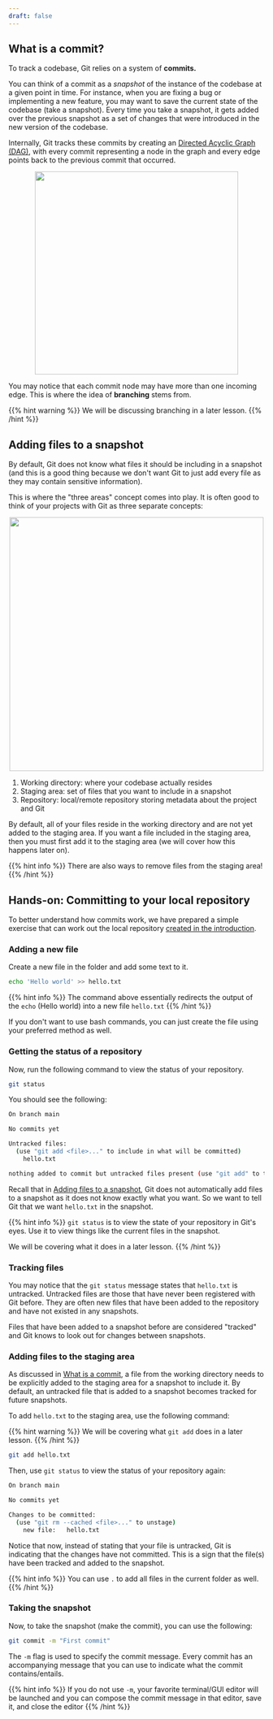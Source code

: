 ```yaml
---
draft: false
---
```


## What is a commit?

To track a codebase, Git relies on a system of **commits.**

You can think of a commit as a _snapshot_ of the instance of the codebase at a given point in time. For instance, when you are fixing a bug or implementing a new feature, you may want to save the current state of the codebase (take a snapshot). Every time you take a snapshot, it gets added over the previous snapshot as a set of changes that were introduced in the new version of the codebase.

Internally, Git tracks these commits by creating an [Directed Acyclic Graph (DAG)](https://en.wikipedia.org/wiki/Directed_acyclic_graph), with every commit representing a node in the graph and every edge points back to the previous commit that occurred.

<div style="text-align: center;"><img src="commit.png" width="400px" alt=""></div>

You may notice that each commit node may have more than one incoming edge. This is where the idea of **branching** stems from.

{{% hint warning %}}
We will be discussing branching in a later lesson.
{{% /hint %}}

## Adding files to a snapshot

By default, Git does not know what files it should be including in a snapshot (and this is a good thing because we don't want Git to just add every file as they may contain sensitive information).

This is where the "three areas" concept comes into play. It is often good to think of your projects with Git as three separate concepts:

<div style="text-align: center;"><img src="staging.png" alt="" width="500px"></div>

1. Working directory: where your codebase actually resides
2. Staging area: set of files that you want to include in a snapshot
3. Repository: local/remote repository storing metadata about the project and Git

By default, all of your files reside in the working directory and are not yet added to the staging area. If you want a file included in the staging area, then you must first add it to the staging area (we will cover how this happens later on).

{{% hint info %}}
There are also ways to remove files from the staging area!
{{% /hint %}}

## Hands-on: Committing to your local repository

To better understand how commits work, we have prepared a simple exercise that can work out the local repository [created in the introduction](/docs/lessons/introduction/#creating-a-local-repository).

### Adding a new file

Create a new file in the folder and add some text to it.

```bash
echo 'Hello world' >> hello.txt
```

{{% hint info %}}
The command above essentially redirects the output of the `echo` (Hello world) into a new file `hello.txt`
{{% /hint %}}

If you don't want to use bash commands, you can just create the file using your preferred method as well.

### Getting the status of a repository

Now, run the following command to view the status of your repository.

```bash
git status
```

You should see the following:

```bash
On branch main

No commits yet

Untracked files:
  (use "git add <file>..." to include in what will be committed)
	hello.txt

nothing added to commit but untracked files present (use "git add" to track)
```

Recall that in [Adding files to a snapshot](./#adding-files-to-a-snapshot "mention"), Git does not automatically add files to a snapshot as it does not know exactly what you want. So we want to tell Git that we want `hello.txt` in the snapshot.

{{% hint info %}}
`git status` is to view the state of your repository in Git's eyes. Use it to view things like the current files in the snapshot.

We will be covering what it does in a later lesson.
{{% /hint %}}

### Tracking files

You may notice that the `git status` message states that `hello.txt` is untracked. Untracked files are those that have never been registered with Git before. They are often new files that have been added to the repository and have not existed in any snapshots.

Files that have been added to a snapshot before are considered "tracked" and Git knows to look out for changes between snapshots.

### Adding files to the staging area

As discussed in [What is a commit](./#what-is-a-commit "mention"), a file from the working directory needs to be explicitly added to the staging area for a snapshot to include it. By default, an untracked file that is added to a snapshot becomes tracked for future snapshots.

To add `hello.txt` to the staging area, use the following command:

{{% hint warning %}}
We will be covering what `git add` does in a later lesson.
{{% /hint %}}

```bash
git add hello.txt
```

Then, use `git status` to view the status of your repository again:

```bash
On branch main

No commits yet

Changes to be committed:
  (use "git rm --cached <file>..." to unstage)
	new file:   hello.txt
```

Notice that now, instead of stating that your file is untracked, Git is indicating that the changes have not committed. This is a sign that the file(s) have been tracked and added to the snapshot.

{{% hint info %}}
You can use `.` to add all files in the current folder as well.
{{% /hint %}}

### Taking the snapshot

Now, to take the snapshot (make the commit), you can use the following:

```bash
git commit -m "First commit"
```

The `-m` flag is used to specify the commit message. Every commit has an accompanying message that you can use to indicate what the commit contains/entails.

{{% hint info %}}
If you do not use `-m`, your favorite terminal/GUI editor will be launched and you can compose the commit message in that editor, save it, and close the editor
{{% /hint %}}
